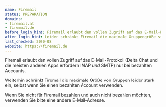 ```yaml
---
name: Firemail
status: PREPARATION
domains:
- firemail.at
- firemail.de
before_login_hint: Firemail erlaubt den vollen Zugriff auf das E-Mail-Protokoll nur bei bezahlten Accounts. Wenn Sie nicht für Firemail bezahlen, verwenden Sie bitte eine andere E-Mail-Adresse.
after_login_hint: Leider schränkt Firemail die maximale Gruppengröße stark ein, selbst bei bezahlten Accounts.
last_checked: 2020-08
website: https://firemail.de
---
```


Firemail erlaubt den vollen Zugriff auf das E-Mail-Protokoll
(Delta Chat und die meisten anderen Apps erfordern IMAP _und_ SMTP) 
nur bei bezahlten Accounts. 

Weiterhin schränkt Firemail die maximale Größe von Gruppen leider stark ein,
selbst wenn Sie einen bezahlten Account verwenden.

Wenn Sie nicht für Firemail bezahlen und auch nicht bezahlen möchten,
verwenden Sie bitte eine andere E-Mail-Adresse.
